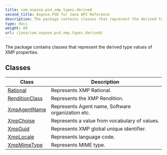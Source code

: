 ```yaml
---
title: com.aspose.psd.xmp.types.derived
second_title: Aspose.PSD for Java API Reference
description: The package contains classes that represent the derived type values of XMP properties.
type: docs
weight: 89
url: /java/com.aspose.psd.xmp.types.derived/
---
```



The package contains classes that represent the derived type values of XMP properties.


## Classes

| Class | Description |
| --- | --- |
| [Rational](../com.aspose.psd.xmp.types.derived/rational) | Represents XMP Rational. |
| [RenditionClass](../com.aspose.psd.xmp.types.derived/renditionclass) | Represents the XMP Rendition. |
| [XmpAgentName](../com.aspose.psd.xmp.types.derived/xmpagentname) | Represents Agent name, Software organization etc. |
| [XmpChoise<T>](../com.aspose.psd.xmp.types.derived/xmpchoise) | Represents a value from vocabulary of values. |
| [XmpGuid](../com.aspose.psd.xmp.types.derived/xmpguid) | Represents XMP global unique identifier. |
| [XmpLocale](../com.aspose.psd.xmp.types.derived/xmplocale) | Represents language code. |
| [XmpMimeType](../com.aspose.psd.xmp.types.derived/xmpmimetype) | Represents MIME type. |
